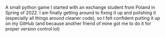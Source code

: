 A small python game I started with an exchange student from Poland in Spring of 2022. I am finally getting around to fixing it up and polishing it (especially all things around cleaner code), so I felt confident putting it up on my GitHub (and because another friend of mine got me to do it for proper version control lol)
